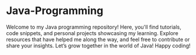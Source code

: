 # Java-Programming
Welcome to my Java programming repository! Here, you'll find tutorials, code snippets, and personal projects showcasing my learning. Explore resources that have helped me along the way, and feel free to contribute or share your insights. Let’s grow together in the world of Java! Happy coding!

